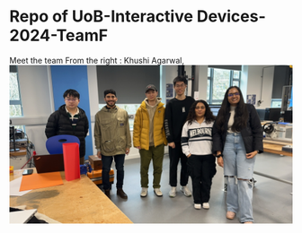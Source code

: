 # Repo of UoB-Interactive Devices-2024-TeamF
Meet the team
From the right : Khushi Agarwal, 
![Group](IMG_8082.JPG)
